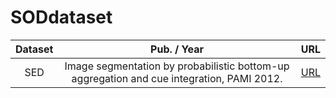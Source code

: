 # SODdataset


Dataset|Pub. / Year|URL
:-: | :-: | :-:
SED|Image segmentation by probabilistic bottom-up aggregation and cue integration, PAMI 2012.|[URL](http://www.wisdom.weizmann.ac.il/~vision/Seg_Evaluation_DB/index.html)
